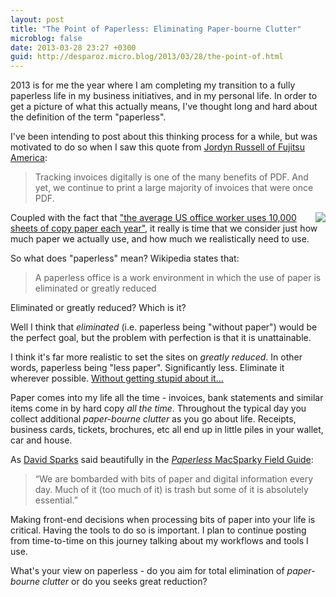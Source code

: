 ```yaml
---
layout: post
title: "The Point of Paperless: Eliminating Paper-bourne Clutter"
microblog: false
date: 2013-03-28 23:27 +0300
guid: http://desparoz.micro.blog/2013/03/28/the-point-of.html
---
```

<p>2013 is for me the year where I am completing my transition to a fully paperless life in my business initiatives, and in my personal life. In order to get a picture of what this actually means, I've thought long and hard about the definition of the term "paperless".</p>

<p>I've been intending to post about this thinking process for a while, but was motivated to do so when I saw this quote from <a href="http://scansnapcommunity.com/features/8489-snapfact-friday-pdf-with-a-purpose/">Jordyn Russell of Fujitsu America</a>:</p>

<blockquote>
  <p>Tracking invoices digitally is one of the many benefits of PDF. And yet, we continue to print a large majority of invoices that were once PDF.</p>
</blockquote>

<p><img src="http://desparoz.me/uploads/2017/9fdc3bc5db.jpg" align="right">Coupled with the fact that <a href="http://www.paperless2013.org/about.php">"the average US office worker uses 10,000 sheets of copy paper each year"</a>, it really is time that we consider just how much paper we actually use, and how much we realistically need to use.</p>

<p>So what does "paperless" mean? Wikipedia states that:</p>

<blockquote>
  <p>A paperless office is a work environment in which the use of paper is eliminated or greatly reduced</p>
</blockquote>

<p>Eliminated or greatly reduced? Which is it?</p>

<p>Well I think that <em>eliminated</em> (i.e. paperless being "without paper") would be the perfect goal, but the problem with perfection is that it is unattainable.</p>

<p>I think it's far more realistic to set the sites on <em>greatly reduced</em>. In other words, paperless being "less paper". Significantly less. Eliminate it wherever possible. <a href="http://vimeo.com/61275290">Without getting stupid about it...</a></p>

<p>Paper comes into my life all the time - invoices, bank statements and similar items come in by hard copy <em>all the time</em>. Throughout the typical day you collect additional <em>paper-bourne clutter</em> as you go about life. Receipts, business cards, tickets, brochures, etc all end up in little piles in your wallet, car and house.</p>

<p>As <a href="http://macsparky.com/">David Sparks</a> said beautifully in the <a href="https://itunes.apple.com/WebObjects/MZStore.woa/wa/viewBook?id=520393162"><em>Paperless</em> MacSparky Field Guide</a>:</p>

<blockquote>
  <p>“We are bombarded with bits of paper and digital information every day. Much of it (too much of it) is trash but some of it is absolutely essential.”</p>
</blockquote>

<p>Making front-end decisions when processing bits of paper into your life is critical. Having the tools to do so is important. I plan to continue posting from time-to-time on this journey talking about my workflows and tools I use.</p>

<p>What's your view on paperless - do you aim for total elimination of <em>paper-bourne clutter</em> or do you seeks great reduction?</p>
